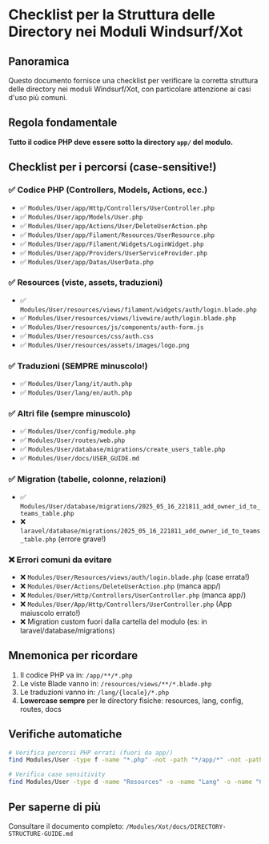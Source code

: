 # Checklist per la Struttura delle Directory nei Moduli Windsurf/Xot

## Panoramica
Questo documento fornisce una checklist per verificare la corretta struttura delle directory nei moduli Windsurf/Xot, con particolare attenzione ai casi d'uso più comuni.

## Regola fondamentale
**Tutto il codice PHP deve essere sotto la directory `app/` del modulo.**

## Checklist per i percorsi (case-sensitive!)

### ✅ Codice PHP (Controllers, Models, Actions, ecc.)

- ✅ `Modules/User/app/Http/Controllers/UserController.php`
- ✅ `Modules/User/app/Models/User.php`
- ✅ `Modules/User/app/Actions/User/DeleteUserAction.php`
- ✅ `Modules/User/app/Filament/Resources/UserResource.php`
- ✅ `Modules/User/app/Filament/Widgets/LoginWidget.php`
- ✅ `Modules/User/app/Providers/UserServiceProvider.php`
- ✅ `Modules/User/app/Datas/UserData.php`

### ✅ Resources (viste, assets, traduzioni)

- ✅ `Modules/User/resources/views/filament/widgets/auth/login.blade.php`
- ✅ `Modules/User/resources/views/livewire/auth/login.blade.php`
- ✅ `Modules/User/resources/js/components/auth-form.js`
- ✅ `Modules/User/resources/css/auth.css`
- ✅ `Modules/User/resources/assets/images/logo.png`

### ✅ Traduzioni (SEMPRE minuscolo!)

- ✅ `Modules/User/lang/it/auth.php`
- ✅ `Modules/User/lang/en/auth.php`

### ✅ Altri file (sempre minuscolo)

- ✅ `Modules/User/config/module.php`
- ✅ `Modules/User/routes/web.php`
- ✅ `Modules/User/database/migrations/create_users_table.php`
- ✅ `Modules/User/docs/USER_GUIDE.md`

### ✅ Migration (tabelle, colonne, relazioni)
- ✅ `Modules/User/database/migrations/2025_05_16_221811_add_owner_id_to_teams_table.php`
- ❌ `laravel/database/migrations/2025_05_16_221811_add_owner_id_to_teams_table.php` (errore grave!)

### ❌ Errori comuni da evitare

- ❌ `Modules/User/Resources/views/auth/login.blade.php` (case errata!)
- ❌ `Modules/User/Actions/DeleteUserAction.php` (manca app/)
- ❌ `Modules/User/Http/Controllers/UserController.php` (manca app/)
- ❌ `Modules/User/App/Http/Controllers/UserController.php` (App maiuscolo errato!)
- ❌ Migration custom fuori dalla cartella del modulo (es: in laravel/database/migrations)

## Mnemonica per ricordare

1. Il codice PHP va in: `/app/**/*.php`
2. Le viste Blade vanno in: `/resources/views/**/*.blade.php`
3. Le traduzioni vanno in: `/lang/{locale}/*.php`
4. **Lowercase sempre** per le directory fisiche: resources, lang, config, routes, docs

## Verifiche automatiche

```bash
# Verifica percorsi PHP errati (fuori da app/)
find Modules/User -type f -name "*.php" -not -path "*/app/*" -not -path "*/routes/*" -not -path "*/config/*" -not -path "*/database/*" -not -path "*/lang/*" -not -path "*/resources/*" -not -path "*/tests/*" -not -path "*/docs/*" | grep -v composer.json

# Verifica case sensitivity
find Modules/User -type d -name "Resources" -o -name "Lang" -o -name "Config" -o -name "Routes"
```

## Per saperne di più
Consultare il documento completo: `/Modules/Xot/docs/DIRECTORY-STRUCTURE-GUIDE.md`
